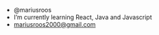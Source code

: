 - @mariusroos
- I’m currently learning React, Java and Javascript
- mariusroos2000@gmail.com

<!---
mariusroos/mariusroos is a ✨ special ✨ repository because its `README.md` (this file) appears on your GitHub profile.
You can click the Preview link to take a look at your changes.
--->
